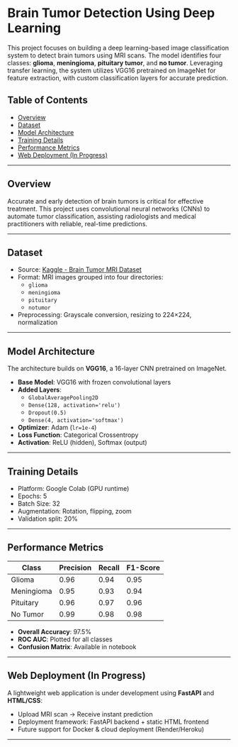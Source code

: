 
# Brain Tumor Detection Using Deep Learning

This project focuses on building a deep learning-based image classification system to detect brain tumors using MRI scans. The model identifies four classes: **glioma**, **meningioma**, **pituitary tumor**, and **no tumor**. Leveraging transfer learning, the system utilizes VGG16 pretrained on ImageNet for feature extraction, with custom classification layers for accurate prediction.

## Table of Contents

- [Overview](#overview)
- [Dataset](#dataset)
- [Model Architecture](#model-architecture)
- [Training Details](#training-details)
- [Performance Metrics](#performance-metrics)
- [Web Deployment (In Progress)](#web-deployment-in-progress)

---

## Overview

Accurate and early detection of brain tumors is critical for effective treatment. This project uses convolutional neural networks (CNNs) to automate tumor classification, assisting radiologists and medical practitioners with reliable, real-time predictions.

---

## Dataset

- Source: [Kaggle - Brain Tumor MRI Dataset](https://www.kaggle.com/datasets/masoudnickparvar/brain-tumor-mri-dataset)
- Format: MRI images grouped into four directories:
  - `glioma`
  - `meningioma`
  - `pituitary`
  - `notumor`
- Preprocessing: Grayscale conversion, resizing to 224×224, normalization

---

## Model Architecture

The architecture builds on **VGG16**, a 16-layer CNN pretrained on ImageNet.

- **Base Model**: VGG16 with frozen convolutional layers
- **Added Layers**:
  - `GlobalAveragePooling2D`
  - `Dense(128, activation='relu')`
  - `Dropout(0.5)`
  - `Dense(4, activation='softmax')`
- **Optimizer**: Adam (`lr=1e-4`)
- **Loss Function**: Categorical Crossentropy
- **Activation**: ReLU (hidden), Softmax (output)

---

## Training Details

- Platform: Google Colab (GPU runtime)
- Epochs: 5
- Batch Size: 32
- Augmentation: Rotation, flipping, zoom
- Validation split: 20%

---

## Performance Metrics

| Class         | Precision | Recall | F1-Score |
|---------------|-----------|--------|----------|
| Glioma        | 0.96      | 0.94   | 0.95     |
| Meningioma    | 0.95      | 0.93   | 0.94     |
| Pituitary     | 0.96      | 0.97   | 0.96     |
| No Tumor      | 0.99      | 0.98   | 0.98     |

- **Overall Accuracy**: 97.5%
- **ROC AUC**: Plotted for all classes
- **Confusion Matrix**: Available in notebook

---

## Web Deployment (In Progress)

A lightweight web application is under development using **FastAPI** and **HTML/CSS**:

- Upload MRI scan → Receive instant prediction
- Deployment framework: FastAPI backend + static HTML frontend
- Future support for Docker & cloud deployment (Render/Heroku)

---


